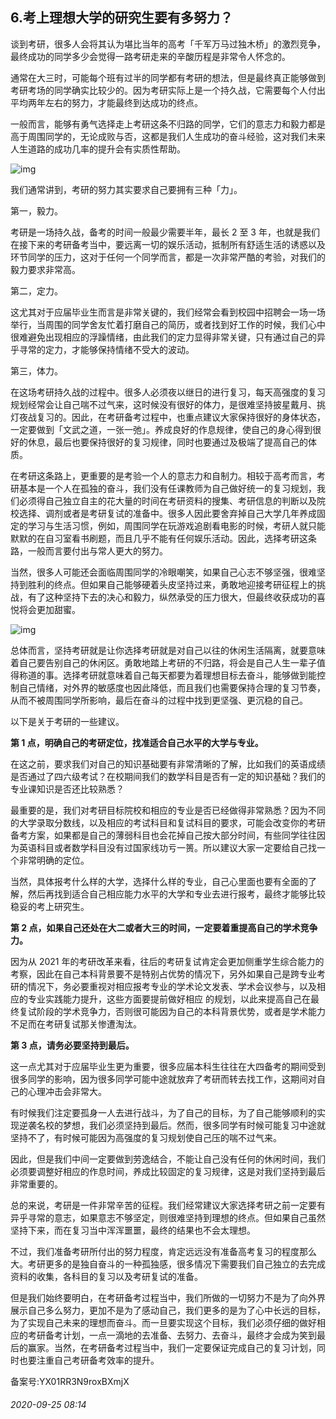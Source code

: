 ## 6.考上理想大学的研究生要有多努力？
谈到考研，很多人会将其认为堪比当年的高考「千军万马过独木桥」的激烈竞争，最终成功的同学多少会觉得一路考研走来的辛酸历程是非常令人怀念的。


通常在大三时，可能每个班有过半的同学都有考研的想法，但是最终真正能够做到考研考场的同学确实比较少的。因为考研实际上是一个持久战，它需要每个人付出平均两年左右的努力，才能最终到达成功的终点。


一般而言，能够有勇气选择走上考研这条不归路的同学，它们的意志力和毅力都是高于周围同学的，无论成败与否，这都是我们人生成功的奋斗经验，这对我们未来人生道路的成功几率的提升会有实质性帮助。


![img](https://pic1.zhimg.com/v2-b2d4977d3970499c77c279ff518d58ba.webp)

我们通常讲到，考研的努力其实要求自己要拥有三种「力」。


第一，毅力。


考研是一场持久战，备考的时间一般最少需要半年，最长 2 至 3 年，也就是我们在接下来的考研备考当中，要远离一切的娱乐活动，抵制所有舒适生活的诱惑以及环节同学的压力，这对于任何一个同学而言，都是一次非常严酷的考验，对我们的毅力要求非常高。


第二，定力。


这尤其对于应届毕业生而言是非常关键的，我们经常会看到校园中招聘会一场一场举行，当周围的同学舍友忙着打磨自己的简历，或者找到好工作的时候，我们心中很难避免出现相应的浮躁情绪，由此我们的定力显得非常关键，只有通过自己的异乎寻常的定力，才能够保持情绪不受大的波动。


第三，体力。


在这场考研持久战的过程中。很多人必须夜以继日的进行复习，每天高强度的复习规划经常会让自己喘不过气来，这时候没有很好的体力，是很难坚持披星戴月、挑灯夜战复习的。因此，在考研备考过程中，也重点建议大家保持很好的身体状态，一定要做到「文武之道，一张一弛」。养成良好的作息规律，使自己的身心得到很好的休息，最后也要保持很好的复习规律，同时也要通过及极端了提高自己的体质。


在考研这条路上，更重要的是考验一个人的意志力和自制力。相较于高考而言，考研基本是一个人在孤独的奋斗，我们没有任课教师为自己做好统一的复习规划，我们必须得自己独立自主的花大量的时间在考研资料的搜集、考研信息的判断以及院校选择、调剂或者是考研复试的准备中。很多人因此要舍弃掉自己大学几年养成固定的学习与生活习惯，例如，周围同学在玩游戏追剧看电影的时候，考研人就只能默默的在自习室看书刷题，而且几乎不能有任何娱乐活动。因此，选择考研这条路，一般而言要付出与常人更大的努力。


当然，很多人可能还会面临周围同学的冷眼嘲笑，如果自己心志不够坚强，很难坚持到胜利的终点。但如果自己能够硬着头皮坚持过来，勇敢地迎接考研征程上的挑战，有了这种坚持下去的决心和毅力，纵然承受的压力很大，但最终收获成功的喜悦将会更加甜蜜。


![img](https://pic4.zhimg.com/v2-e4f97c3c23cb29d212970633bcdf8fcd.webp)

总体而言，坚持考研就是让你选择考研就是对自己以往的休闲生活隔离，就要意味着自己要告别自己的休闲区。勇敢地踏上考研的不归路，将会是自己人生一辈子值得称道的事。选择考研就意味着自己每天都要为着理想目标去奋斗，能够做到能控制自己情绪，对外界的敏感度也因此降低，而且我们也需要保持合理的复习节奏，从而不被周围同学所影响，最后在奋斗的过程中找到更坚强、更沉稳的自己。


以下是关于考研的一些建议。


**第 1 点，明确自己的考研定位，找准适合自己水平的大学与专业。**


在这之前，要求我们对自己的知识基础要有非常清晰的了解，比如我们的英语成绩是否通过了四六级考试？在校期间我们的数学科目是否有一定的知识基础？我们的专业课知识是否还比较熟悉？


最重要的是，我们对考研目标院校和相应的专业是否已经做得非常熟悉？因为不同的大学录取分数线，以及相应的考试科目和复试科目的要求，可能会改变你的考研备考方案，如果都是自己的薄弱科目也会花掉自己按大部分时间，有些同学往往因为英语科目或者数学科目没有过国家线功亏一篑。所以建议大家一定要给自己找一个非常明确的定位。


当然，具体报考什么样的大学，选择什么样的专业，自己心里面也要有全面的了解，然后再找到适合自己相应能力水平的大学和专业去进行报考，最终才能够比较稳妥的考上研究生。


**第 2 点，如果自己还处在大二或者大三的时间，一定要着重提高自己的学术竞争力。**


因为从 2021 年的考研改革来看，往后的考研复试肯定会更加侧重学生综合能力的考察，因此在自己本科背景要不是特别占优势的情况下，另外如果自己是跨专业考研的情况下，务必要重视对相应报考专业的学术论文发表、学术会议参与，以及相应的专业实践能力提升，这些方面要提前做好相应 的规划，以此来提高自己在最终复试阶段的学术竞争力，否则很可能因为自己的本科背景优势，或者是学术能力不足而在考研复试那关惨遭淘汰。


**第 3 点，请务必要坚持到最后。**


这一点尤其对于应届毕业生更为重要，很多应届本科生往往在大四备考的期间受到很多同学的影响，因为很多同学可能中途就放弃了考研而转去找工作，这期间对自己的心理冲击会非常大。


有时候我们注定要孤身一人去进行战斗，为了自己的目标，为了自己能够顺利的实现逆袭名校的梦想，我们必须坚持到最后。然而，很多同学有时候可能复习中途就坚持不了，有时候可能因为高强度的复习规划使自己压的喘不过气来。


因此，但是我们中间一定要做到劳逸结合，不能让自己没有任何的休闲时间，我们必须要调整好相应的作息时间，养成比较固定的复习规律，这是对我们坚持到最后非常重要的。


总的来说，考研是一件非常辛苦的征程。我们经常建议大家选择考研之前一定要有异乎寻常的意志，如果意志不够坚定，则很难坚持到理想的终点。但如果自己虽然坚持下来，而在复习当中浑浑噩噩，最终的结果也不会太理想。


不过，我们准备考研所付出的努力程度，肯定远远没有准备高考复习的程度那么大。考研更多的是独自奋斗的一种孤独感，很多情况下需要我们自己独立的去完成资料的收集，各科目的复习以及考研复试的准备。


但是我们始终要明白，在考研备考过程当中，我们所做的一切努力不是为了向外界展示自己多么努力，更加不是为了感动自己，我们更多的是为了心中长远的目标，为了实现自己未来的理想而奋斗。而一旦要实现这个目标，我们必须仔细的做好相应的考研备考计划，一点一滴地的去准备、去努力、去奋斗，最终才会成为笑到最后的赢家。当然，在考研备考过程当中，我们一定要保证完成自己的复习计划，同时也要注重自己考研备考效率的提升。


备案号:YX01RR3N9roxBXmjX


###### 2020-09-25 08:14
